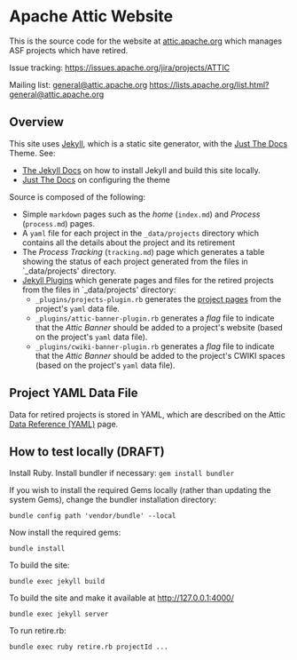 <!--
#
# Licensed to the Apache Software Foundation (ASF) under one or more
# contributor license agreements.  See the NOTICE file distributed with
# this work for additional information regarding copyright ownership.
# The ASF licenses this file to You under the Apache License, Version 2.0
# (the "License"); you may not use this file except in compliance with
# the License.  You may obtain a copy of the License at
#
#     http://www.apache.org/licenses/LICENSE-2.0
#
# Unless required by applicable law or agreed to in writing, software
# distributed under the License is distributed on an "AS IS" BASIS,
# WITHOUT WARRANTIES OR CONDITIONS OF ANY KIND, either express or implied.
# See the License for the specific language governing permissions and
# limitations under the License.
#
-->

# Apache Attic Website

This is the source code for the website at [attic.apache.org](https://attic.apache.org)
which manages ASF projects which have retired.

Issue tracking: https://issues.apache.org/jira/projects/ATTIC

Mailing list: general@attic.apache.org https://lists.apache.org/list.html?general@attic.apache.org

## Overview

This site uses [Jekyll](https://github.com/jekyll/jekyll), which is a static site generator,
with the [Just The Docs](https://just-the-docs.github.io/just-the-docs/) Theme. See:
 - [The Jekyll Docs](https://jekyllrb.com/docs/) on how to install Jekyll and build this
site locally.
 - [Just The Docs](https://just-the-docs.github.io/just-the-docs/) on configuring the theme

Source is composed of the following:

  - Simple `markdown` pages such as the _home_ (`index.md`) and _Process_ (`process.md`) pages.
  - A `yaml` file for each project in the `_data/projects` directory which contains all the
    details about the project and its retirement
  - The _Process Tracking_ (`tracking.md`) page which generates a table showing the status of each
    project generated from the files in `_data/projects' directory.
  - [Jekyll Plugins](https://jekyllrb.com/docs/plugins/) which generate pages and files for the
    retired projects from the files in `_data/projects' directory:
    - `_plugins/projects-plugin.rb` generates the [project pages](https://attic.apache.org/projects/)
      from the project's `yaml` data file.
    - `_plugins/attic-banner-plugin.rb` generates a _flag_ file to indicate that the _Attic Banner_
      should be added to a project's website (based on the project's `yaml` data file).
    - `_plugins/cwiki-banner-plugin.rb` generates a _flag_ file to indicate that the _Attic Banner_
      should be added to the project's CWIKI spaces (based on the project's `yaml` data file).

## Project YAML Data File

Data for retired projects is stored in YAML, which are described on the Attic
[Data Reference (YAML)](https://attic.apache.org/data.html) page.

## How to test locally (DRAFT) ##

Install Ruby.
Install bundler if necessary: ```gem install bundler```

If you wish to install the required Gems locally (rather than updating the system Gems),
change the bundler installation directory:

```bundle config path 'vendor/bundle' --local```

Now install the required gems:

```bundle install```

To build the site:

```bundle exec jekyll build```

To build the site and make it available at http://127.0.0.1:4000/

```bundle exec jekyll server```

To run retire.rb:

```bundle exec ruby retire.rb projectId ...```
